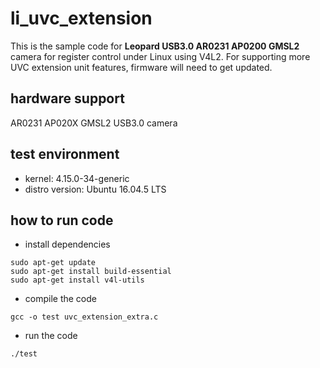 # li_uvc_extension
  This is the sample code for __Leopard USB3.0 AR0231 AP0200 GMSL2__ camera for 
  register control under Linux using V4L2. For supporting more UVC extension
  unit features, firmware will need to get updated.

## hardware support
AR0231 AP020X GMSL2 USB3.0 camera

## test environment
- kernel: 4.15.0-34-generic 
- distro version: Ubuntu 16.04.5 LTS

## how to run code
- install dependencies
```
sudo apt-get update
sudo apt-get install build-essential
sudo apt-get install v4l-utils
```
- compile the code
```
gcc -o test uvc_extension_extra.c
```
- run the code
```
./test
```
